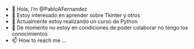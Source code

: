 - 👋 Hola, I’m @PabloAFernandez
- 👀 Estoy interesado en aprender sobre Tkinter y otros
- 🌱 Actualmente estoy realizando un curso de Python
- 💞️ De momento no estoy en condiciones de poder colaborar no tengo los conocimientos
- 📫 How to reach me ...

<!---
PabloAFernandez/PabloAFernandez is a ✨ special ✨ repository because its `README.md` (this file) appears on your GitHub profile.
You can click the Preview link to take a look at your changes.
--->
